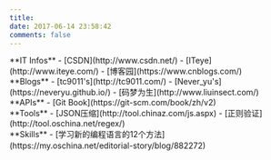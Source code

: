 ```yaml
---
title: 
date: 2017-06-14 23:58:42
comments: false
---
```


<div style="float:left;margin: 0px;padding: 0px 40px 0px 0px;">
**IT Infos**    
- [CSDN](http://www.csdn.net/)   
- [ITeye](http://www.iteye.com/)   
- [博客园](https://www.cnblogs.com/)  
</div>

<div style="float:left;margin: 0px;padding: 0px 40px 0px 0px;">
**Blogs**    
- [tc9011's](http://tc9011.com/)   
- [Never_yu's](https://neveryu.github.io/)   
- [码梦为生](http://www.liuinsect.com/)  
</div>

<div style="float:left;margin: 0px;padding: 0px 40px 0px 0px;">
**APIs**    
- [Git Book](https://git-scm.com/book/zh/v2)   
</div>

<div style="float:left;margin: 0px;padding: 0px 40px 0px 0px;">
**Tools**   
- [JSON压缩](http://tool.chinaz.com/js.aspx)   
- [正则验证](http://tool.oschina.net/regex/)
</div>  

<div style="float:left;margin: 0px;padding: 0px 40px 0px 0px;">
**Skills**   
- [学习新的编程语言的12个方法](https://my.oschina.net/editorial-story/blog/882272) 　　　 
</div>  
